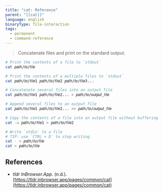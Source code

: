 ```yaml
---
title: "cat: Reference"
parent: "[[cat]]"
language: english
binaryType: file-interaction
tags:
  - permanent
  - command-reference
---
```



> Concatenate files and print on the standard output.

```bash
# Print the contents of a file to `stdout`
cat 𝑝𝑎𝑡ℎ/𝑡𝑜/𝑓𝑖𝑙𝑒

# Print the contents of a multiple files to `stdout`
cat 𝑝𝑎𝑡ℎ/𝑡𝑜/𝑓𝑖𝑙𝑒1 𝑝𝑎𝑡ℎ/𝑡𝑜/𝑓𝑖𝑙𝑒2 𝑝𝑎𝑡ℎ/𝑡𝑜/𝑓𝑖𝑙𝑒3...

# Concatenate several files into an output file
cat 𝑝𝑎𝑡ℎ/𝑡𝑜/𝑓𝑖𝑙𝑒1 𝑝𝑎𝑡ℎ/𝑡𝑜/𝑓𝑖𝑙𝑒2... > 𝑝𝑎𝑡ℎ/𝑡𝑜/𝑜𝑢𝑡𝑝𝑢𝑡_𝑓𝑖𝑙𝑒

# Append several files to an output file
cat 𝑝𝑎𝑡ℎ/𝑡𝑜/𝑓𝑖𝑙𝑒1 𝑝𝑎𝑡ℎ/𝑡𝑜/𝑓𝑖𝑙𝑒2... >> 𝑝𝑎𝑡ℎ/𝑡𝑜/𝑜𝑢𝑡𝑝𝑢𝑡_𝑓𝑖𝑙𝑒

# Copy the contents of a file into an output file without buffering
cat -u 𝑝𝑎𝑡ℎ/𝑡𝑜/𝑓𝑖𝑙𝑒1 > 𝑝𝑎𝑡ℎ/𝑡𝑜/𝑓𝑖𝑙𝑒2

# Write `stdin` to a file
# TIP: use `CTRL + D` to stop writing
cat - > 𝑝𝑎𝑡ℎ/𝑡𝑜/𝑓𝑖𝑙𝑒
cat > 𝑝𝑎𝑡ℎ/𝑡𝑜/𝑓𝑖𝑙𝑒
```

## References

- _tldr InBrowser.App_. (n.d.). [https://tldr.inbrowser.app/pages/common/cat](https://tldr.inbrowser.app/pages/common/cat)
